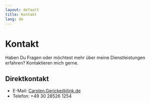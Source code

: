```yaml
---
layout: default
title: Kontakt
lang: de
---
```


# Kontakt

Haben Du Fragen oder möchtest mehr über meine Dienstleistungen erfahren? Kontaktieren mich gerne.

## Direktkontakt
- E-Mail: [Carsten.Gericke@ilink.de](mailto:Carsten.Gericke@ilink.de)
- Telefon: +49 30 28526 1254